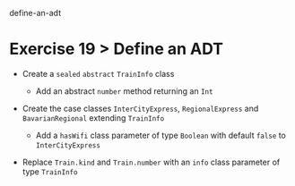 define-an-adt

# Exercise 19 > Define an ADT

- Create a `sealed` `abstract` `TrainInfo` class

  - Add an abstract `number` method returning an `Int`

- Create the case classes `InterCityExpress`, `RegionalExpress` and
  `BavarianRegional` extending `TrainInfo`

  - Add a `hasWifi` class parameter of type `Boolean` with default `false` to
    `InterCityExpress`

- Replace `Train.kind` and `Train.number` with an `info` class parameter of type
  `TrainInfo`
